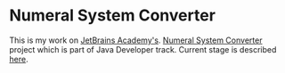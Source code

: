 # Numeral System Converter

This is my work on [JetBrains Academy's](https://www.jetbrains.com/academy/). 
 [Numeral System Converter](https://hyperskill.org/projects/41) project which is part
  of Java Developer track.
 Current stage is described [here](stage_description.md). 
